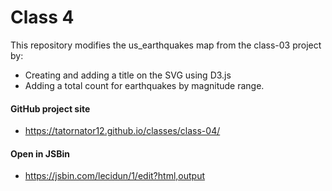 # Class 4

This repository modifies the us_earthquakes map from the class-03 project by:
* Creating and adding a title on the SVG using D3.js
* Adding a total count for earthquakes by magnitude range.

#### GitHub project site

* <https://tatornator12.github.io/classes/class-04/>

#### Open in JSBin

* <https://jsbin.com/lecidun/1/edit?html,output>
